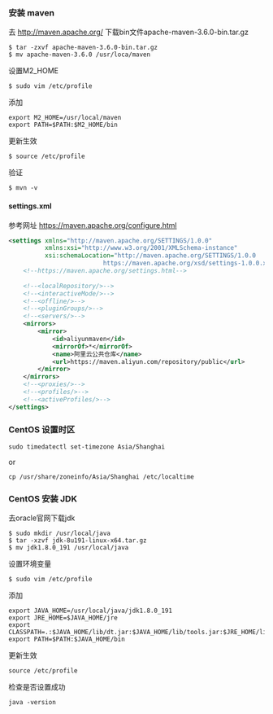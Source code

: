 ### 安装 maven
去 http://maven.apache.org/ 下载bin文件apache-maven-3.6.0-bin.tar.gz
```
$ tar -zxvf apache-maven-3.6.0-bin.tar.gz
$ mv apache-maven-3.6.0 /usr/loca/maven
```
设置M2_HOME
```
$ sudo vim /etc/profile
```
添加
```
export M2_HOME=/usr/local/maven
export PATH=$PATH:$M2_HOME/bin
```
更新生效
```
$ source /etc/profile
```
验证
```
$ mvn -v
```
#### settings.xml

参考网址 https://maven.apache.org/configure.html

```xml
<settings xmlns="http://maven.apache.org/SETTINGS/1.0.0"
          xmlns:xsi="http://www.w3.org/2001/XMLSchema-instance"
          xsi:schemaLocation="http://maven.apache.org/SETTINGS/1.0.0
                          https://maven.apache.org/xsd/settings-1.0.0.xsd">
    <!--https://maven.apache.org/settings.html-->
    
    <!--<localRepository/>-->
    <!--<interactiveMode/>-->
    <!--<offline/>-->
    <!--<pluginGroups/>-->
    <!--<servers/>-->
    <mirrors>
        <mirror>
            <id>aliyunmaven</id>
            <mirrorOf>*</mirrorOf>
            <name>阿里云公共仓库</name>
            <url>https://maven.aliyun.com/repository/public</url>
        </mirror>
    </mirrors>
    <!--<proxies/>-->
    <!--<profiles/>-->
    <!--<activeProfiles/>-->
</settings>
```



### CentOS 设置时区
```
sudo timedatectl set-timezone Asia/Shanghai
```
or
```
cp /usr/share/zoneinfo/Asia/Shanghai /etc/localtime
```

### CentOS 安装 JDK
去oracle官网下载jdk
```
$ sudo mkdir /usr/local/java
$ tar -xzvf jdk-8u191-linux-x64.tar.gz
$ mv jdk1.8.0_191 /usr/local/java
```
设置环境变量
```
$ sudo vim /etc/profile
```
添加
```
export JAVA_HOME=/usr/local/java/jdk1.8.0_191
export JRE_HOME=$JAVA_HOME/jre
export CLASSPATH=.:$JAVA_HOME/lib/dt.jar:$JAVA_HOME/lib/tools.jar:$JRE_HOME/lib
export PATH=$PATH:$JAVA_HOME/bin
```
更新生效
```
source /etc/profile
```
检查是否设置成功
```
java -version
```
